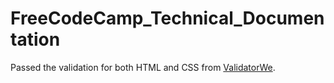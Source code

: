 # FreeCodeCamp_Technical_Documentation
Passed the validation for both HTML and CSS from [ValidatorWe](https://validator.w3.org).
